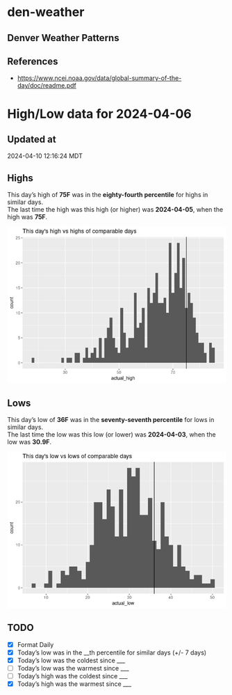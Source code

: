 # den-weather


## Denver Weather Patterns

## References

- <https://www.ncei.noaa.gov/data/global-summary-of-the-day/doc/readme.pdf>

# High/Low data for 2024-04-06

## Updated at

2024-04-10 12:16:24 MDT

## Highs

This day’s high of **75F** was in the **eighty-fourth percentile** for
highs in similar days.  
The last time the high was this high (or higher) was **2024-04-05**,
when the high was **75F**.

![](readme_files/figure-commonmark/unnamed-chunk-4-1.png)

## Lows

This day’s low of **36F** was in the **seventy-seventh percentile** for
lows in similar days.  
The last time the low was this low (or lower) was **2024-04-03**, when
the low was **30.9F**.

![](readme_files/figure-commonmark/unnamed-chunk-6-1.png)

## TODO

- [x] Format Daily
- [x] Today’s low was in the \_\_th percentile for similar days (+/- 7
  days)
- [x] Today’s low was the coldest since \_\_\_
- [ ] Today’s low was the warmest since \_\_\_
- [ ] Today’s high was the coldest since \_\_\_
- [x] Today’s high was the warmest since \_\_\_
